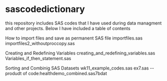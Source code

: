 # sascodedictionary
this repository includes SAS codes that I have used during data managment and other projects. Below I have included a table of contents

How to import files and save as permanent SAS file
  importfiles.sas
  importfiles2_withoutproccopy.sas

Creating and Redefining Variables
  creating_and_redefining_variables.sas
  Variables_if_then_statement.sas

Sorting and Combinig SAS Datasets
  wk11_example_codes.sas
  ex7.sas -- produdt of code:healthdemo_combined.sas7bdat	

